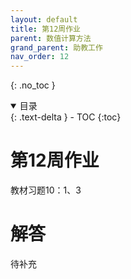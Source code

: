 ```yaml
---
layout: default
title: 第12周作业
parent: 数值计算方法
grand_parent: 助教工作
nav_order: 12
---
```


{: .no_toc }

<details open markdown="block">
  <summary>
    目录
  </summary>
  {: .text-delta }
- TOC
{:toc}
</details>

# 第12周作业

教材习题10：1、3

# 解答

待补充










